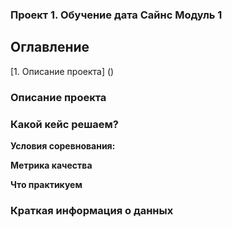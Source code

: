 ### Проект 1. Обучение дата Сайнс Модуль 1
## Оглавление
[1. Описание проекта] ()

### Описание проекта



### Какой кейс решаем?

**Условия соревнования:** 

**Метрика качества**

**Что практикуем**

### Краткая информация о данных